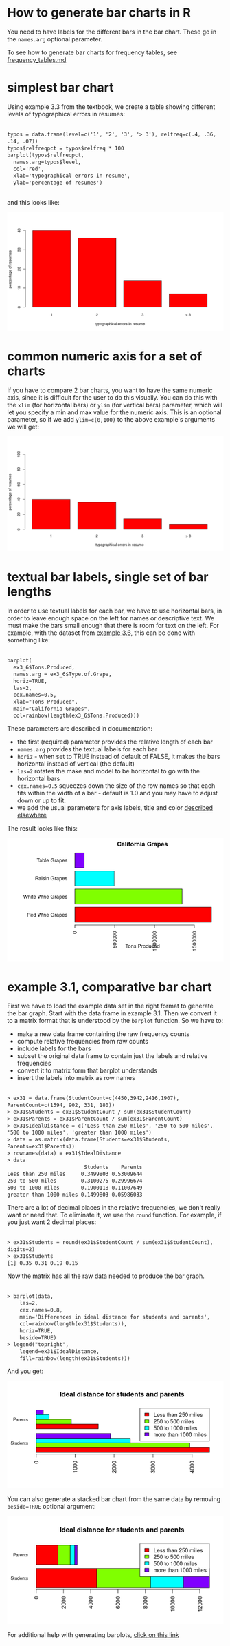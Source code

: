 # How to generate bar charts in R

You need to have labels for the different bars in the bar chart.   These go in the `names.arg` optional parameter.

To see how to generate bar charts for frequency tables, see [frequency_tables.md](frequency_tables.md)

# simplest bar chart

Using example 3.3 from the textbook, we create a table showing different levels of typographical errors in resumes:

```

typos = data.frame(level=c('1', '2', '3', '> 3'), relfreq=c(.4, .36, .14, .07))
typos$relfreqpct = typos$relfreq * 100
barplot(typos$relfreqpct, 
  names.arg=typos$level, 
  col='red', 
  xlab='typographical errors in resume', 
  ylab='percentage of resumes')
  
```

and this looks like:

![](images/barplot-ex32-resumes.png)

# common numeric axis for a set of charts

If you have to compare 2 bar charts, you want to have the same numeric axis, since it is difficult for the user to do this visually. You can do this with the `xlim` (for horizontal bars) or `ylim` (for vertical bars) parameter, which will let you specify a min and max value for the numeric axis.  This is an optional parameter, so if we add `ylim=c(0,100)` to the above example's arguments we will get:

![](images/barplot-ylim-example.png)

# textual bar labels, single set of bar lengths

In order to use textual labels for each bar, we have to use horizontal bars, in order to leave enough space on the left for names or descriptive text.  We must make the bars small enough that there is room for text on the left.   For example, with the dataset from [example 3.6](https://raw.githubusercontent.com/bengland2/une-stats/main/MAT150/data_sets/ex3_6.txt), this can be done with something like:

```

barplot( 
  ex3_6$Tons.Produced,
  names.arg = ex3_6$Type.of.Grape,
  horiz=TRUE,
  las=2,
  cex.names=0.5,
  xlab="Tons Produced", 
  main="California Grapes", 
  col=rainbow(length(ex3_6$Tons.Produced)))

```
These parameters are described in documentation:

* the first (required) parameter provides the relative length of each bar
* `names.arg` provides the textual labels for each bar
* `horiz` - when set to TRUE instead of default of FALSE, it makes the bars horizontal instead of vertical (the default)
* `las=2` rotates the make and model to be horizontal to go with the horizontal bars
* `cex.names=0.5` squeezes down the size of the row names so that each fits within the width of a bar - default is 1.0 and you may have to adjust down or up to fit.
* we add the usual parameters for axis labels, title and color [described elsewhere](axis_labels_and_title.md)

The result looks like this:

![](images/california-grapes.png)

# example 3.1, comparative bar chart

First we have to load the example data set in the right format to generate the bar graph.  Start with the data frame in example 3.1.   Then we convert it to a matrix format that is understood by the `barplot` function.  So we have to:

- make a new data frame containing the raw frequency counts
- compute relative frequencies from raw counts
- include labels for the bars
- subset the original data frame to contain just the labels and relative frequencies
- convert it to matrix form that barplot understands
- insert the labels into matrix as row names

```

> ex31 = data.frame(StudentCount=c(4450,3942,2416,1907), ParentCount=c(1594, 902, 331, 180))
> ex31$Students = ex31$StudentCount / sum(ex31$StudentCount)
> ex31$Parents = ex31$ParentCount / sum(ex31$ParentCount)
> ex31$IdealDistance = c('Less than 250 miles', '250 to 500 miles', '500 to 1000 miles', 'greater than 1000 miles')
> data = as.matrix(data.frame(Students=ex31$Students, Parents=ex31$Parents))
> rownames(data) = ex31$IdealDistance
> data
                         Students    Parents
Less than 250 miles     0.3499803 0.53009644
250 to 500 miles        0.3100275 0.29996674
500 to 1000 miles       0.1900118 0.11007649
greater than 1000 miles 0.1499803 0.05986033

```

There are a lot of decimal places in the relative frequencies, we don't really want or need that.  To eliminate it, we use the `round` function.   For example, if you just want 2 decimal places:

```

> ex31$Students = round(ex31$StudentCount / sum(ex31$StudentCount), digits=2)
> ex31$Students
[1] 0.35 0.31 0.19 0.15

```

Now the matrix has all the raw data needed to produce the bar graph.

```

> barplot(data, 
    las=2, 
    cex.names=0.8, 
    main='Differences in ideal distance for students and parents', 
    col=rainbow(length(ex31$Students)), 
    horiz=TRUE,
    beside=TRUE)
> legend("topright", 
    legend=ex31$IdealDistance, 
    fill=rainbow(length(ex31$Students)))

```
And you get:

![](images/example_3_1_bar_chart.png)

You can also generate a stacked bar chart from the same data by removing `beside=TRUE` optional argument:

![](images/example_3_1_stacked_bar.png)

For additional help with generating barplots, [click on this link](https://r-coder.com/barplot-r/#Grouped_barplot_in_R)
